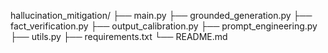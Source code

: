 hallucination_mitigation/
├── main.py
├── grounded_generation.py
├── fact_verification.py
├── output_calibration.py
├── prompt_engineering.py
├── utils.py
├── requirements.txt
└── README.md
